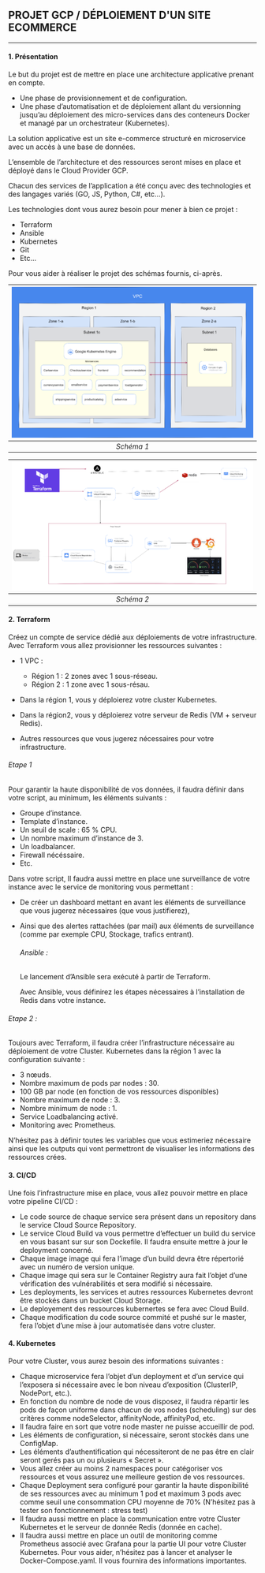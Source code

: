 ## PROJET GCP / DÉPLOIEMENT D'UN SITE ECOMMERCE

---

#### 1. Présentation

Le but du projet est de mettre en place une architecture applicative prenant en compte.

- Une phase de provisionnement et de configuration.
- Une phase d’automatisation et de déploiement allant du versionning jusqu’au déploiement
  des micro-services dans des conteneurs Docker et managé par un orchestrateur (Kubernetes).

La solution applicative est un site e-commerce structuré en microservice avec un accès à une base de données.

L’ensemble de l’architecture et des ressources seront mises en place et déployé dans le Cloud Provider GCP.

Chacun des services de l’application a été conçu avec des technologies et des langages variés (GO, JS, Python, C#, etc…).

Les technologies dont vous aurez besoin pour mener à bien ce projet :

- Terraform
- Ansible
- Kubernetes
- Git
- Etc…

Pour vous aider à réaliser le projet des schémas fournis, ci-après.

| ![image1.jpg](https://raw.githubusercontent.com/gcp-project-formation/terraform/main/images/image1.png) |
| :-----------------------------------------------------------------------------------------------------: |
|                                               _Schéma 1_                                                |

| ![image1.jpg](https://raw.githubusercontent.com/gcp-project-formation/terraform/main/images/image2.png) |
| :-----------------------------------------------------------------------------------------------------: |
|                                               _Schéma 2_                                                |

#### 2. Terraform

Créez un compte de service dédié aux déploiements de votre infrastructure.
Avec Terraform vous allez provisionner les ressources suivantes :

- 1 VPC :

  - Région 1 : 2 zones avec 1 sous-réseau.
  - Région 2 : 1 zone avec 1 sous-résau.

- Dans la région 1, vous y déploierez votre cluster Kubernetes.
- Dans la région2, vous y déploierez votre serveur de Redis (VM + serveur Redis).
- Autres ressources que vous jugerez nécessaires pour votre infrastructure.

###### Etape 1

Pour garantir la haute disponibilité de vos données, il faudra définir dans votre script, au minimum, les éléments suivants :

- Groupe d’instance.
- Template d’instance.
- Un seuil de scale : 65 % CPU.
- Un nombre maximum d’instance de 3.
- Un loadbalancer.
- Firewall nécéssaire.
- Etc.

Dans votre script, Il faudra aussi mettre en place une surveillance de votre instance avec le service de monitoring vous permettant :

- De créer un dashboard mettant en avant les éléments de surveillance que vous jugerez nécessaires (que vous justifierez),
- Ainsi que des alertes rattachées (par mail) aux éléments de surveillance (comme par exemple CPU, Stockage, trafics entrant).

    ###### Ansible :

    Le lancement d’Ansible sera exécuté à partir de Terraform.

    Avec Ansible, vous définirez les étapes nécessaires à l’installation de Redis dans votre instance.

###### Etape 2 :

Toujours avec Terraform, il faudra créer l’infrastructure nécessaire au déploiement de votre Cluster.
Kubernetes dans la région 1 avec la configuration suivante :

- 3 nœuds.
- Nombre maximum de pods par nodes : 30.
- 100 GB par node (en fonction de vos ressources disponibles)
- Nombre maximum de node : 3.
- Nombre minimum de node : 1.
- Service Loadbalancing activé.
- Monitoring avec Prometheus.

N’hésitez pas à définir toutes les variables que vous estimeriez nécessaire ainsi que les outputs qui vont permettront de visualiser les informations des ressources crées.

#### 3. CI/CD

Une fois l’infrastructure mise en place, vous allez pouvoir mettre en place votre pipeline CI/CD :

- Le code source de chaque service sera présent dans un repository dans le service Cloud Source Repository.
- Le service Cloud Build va vous permettre d’effectuer un build du service en vous basant sur sur son Dockefile. Il faudra ensuite mettre à jour le deployment concerné.
- Chaque image image qui fera l’image d’un build devra être répertorié avec un numéro de version unique.
- Chaque image qui sera sur le Container Registry aura fait l’objet d’une vérification des vulnérabilités et sera modifié si nécessaire.
- Les deployments, les services et autres ressources Kubernetes devront être stockés dans un bucket Cloud Storage.
- Le deployement des ressources kubernertes se fera avec Cloud Build.
- Chaque modification du code source commité et pushé sur le master, fera l’objet d’une mise à jour automatisée dans votre cluster.

#### 4. Kubernetes

Pour votre Cluster, vous aurez besoin des informations suivantes :

- Chaque microservice fera l’objet d’un deployment et d’un service qui l’exposera si nécessaire avec le bon niveau d’exposition (ClusterIP, NodePort, etc.).
- En fonction du nombre de node de vous disposez, il faudra répartir les pods de façon uniforme dans chacun de vos nodes (scheduling) sur des critères comme nodeSelector, affinityNode, affinityPod, etc.
- Il faudra faire en sort que votre node master ne puisse accueillir de pod.
- Les éléments de configuration, si nécessaire, seront stockés dans une ConfigMap.
- Les éléments d’authentification qui nécessiteront de ne pas être en clair seront gerés pas un ou plusieurs « Secret ».
- Vous allez créer au moins 2 namespaces pour catégoriser vos ressources et vous assurez une meilleure gestion de vos ressources.
- Chaque Deployment sera configuré pour garantir la haute disponibilité de ses ressources avec au minimum 1 pod et maximum 3 pods avec comme seuil une consommation CPU moyenne de 70% (N’hésitez pas à tester son fonctionnement : stress test)
- Il faudra aussi mettre en place la communication entre votre Cluster Kubernetes et le serveur de donnée Redis (donnée en cache).
- Il faudra aussi mettre en place un outil de monitoring comme Prometheus associé avec Grafana pour la partie UI pour votre Cluster Kubernetes. Pour vous aider, n’hésitez pas à lancer et analyser le Docker-Compose.yaml. Il vous fournira des informations importantes.
